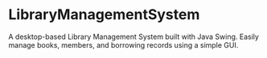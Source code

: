 # LibraryManagementSystem
A desktop-based Library Management System built with Java Swing. Easily manage books, members, and borrowing records using a simple GUI.
